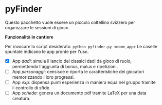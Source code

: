 pyFinder
========

Questo pacchetto vuole essere un piccolo coltellino svizzero per organizzare le sessioni di gioco. 

**Funzionalità in cantiere**

Per invocare lo script desiderato: ```python pyfinder.py <nome_app>```
Le caselle spuntate indicano le app pronte per l'uso.
- [x] App _dadi_: simula il lancio dei classici dadi da gioco di ruolo, permettendo l'aggiunta di bonus, malus e ripetizioni. 
- [ ] App _personaggi_: censisce e riporta le caratteristiche dei giocatori memorizzando i loro progressi.
- [ ] App _exp_: dispensa punti esperienza in maniera equa nel gruppo tramite il controllo di sfide.
- [ ] App _scheda_: genera un documento pdf tramite LaTeX per una data creatura.